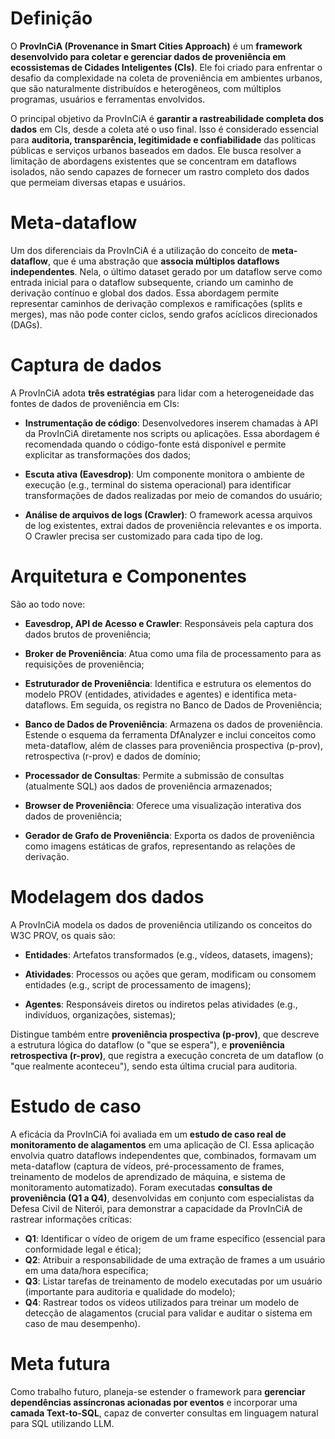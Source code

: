 # Definição

O **ProvInCiA (Provenance in Smart Cities Approach)** é um **framework desenvolvido para coletar e gerenciar dados de proveniência em ecossistemas de Cidades Inteligentes (CIs)**. Ele foi criado para enfrentar o desafio da complexidade na coleta de proveniência em ambientes urbanos, que são naturalmente distribuídos e heterogêneos, com múltiplos programas, usuários e ferramentas envolvidos.

O principal objetivo da ProvInCiA é **garantir a rastreabilidade completa dos dados** em CIs, desde a coleta até o uso final. Isso é considerado essencial para **auditoria, transparência, legitimidade e confiabilidade** das políticas públicas e serviços urbanos baseados em dados. Ele busca resolver a limitação de abordagens existentes que se concentram em dataflows isolados, não sendo capazes de fornecer um rastro completo dos dados que permeiam diversas etapas e usuários.

# Meta-dataflow

Um dos diferenciais da ProvInCiA é a utilização do conceito de **meta-dataflow**, que é uma abstração que **associa múltiplos dataflows independentes**. Nela, o último dataset gerado por um dataflow serve como entrada inicial para o dataflow subsequente, criando um caminho de derivação contínuo e global dos dados. Essa abordagem permite representar caminhos de derivação complexos e ramificações (splits e merges), mas não pode conter ciclos, sendo grafos acíclicos direcionados (DAGs).


# Captura de dados

A ProvInCiA adota **três estratégias** para lidar com a heterogeneidade das fontes de dados de proveniência em CIs:

- **Instrumentação de código**: Desenvolvedores inserem chamadas à API da ProvInCiA diretamente nos scripts ou aplicações. Essa abordagem é recomendada quando o código-fonte está disponível e permite explicitar as transformações dos dados;

- **Escuta ativa (Eavesdrop)**: Um componente monitora o ambiente de execução (e.g., terminal do sistema operacional) para identificar transformações de dados realizadas por meio de comandos do usuário;

- **Análise de arquivos de logs (Crawler)**: O framework acessa arquivos de log existentes, extrai dados de proveniência relevantes e os importa. O Crawler precisa ser customizado para cada tipo de log.

# Arquitetura e Componentes

São ao todo nove:

- **Eavesdrop, API de Acesso e Crawler**: Responsáveis pela captura dos dados brutos de proveniência;

- **Broker de Proveniência**: Atua como uma fila de processamento para as requisições de proveniência;

- **Estruturador de Proveniência**: Identifica e estrutura os elementos do modelo PROV (entidades, atividades e agentes) e identifica meta-dataflows. Em seguida, os registra no Banco de Dados de Proveniência;

- **Banco de Dados de Proveniência**: Armazena os dados de proveniência. Estende o esquema da ferramenta DfAnalyzer e inclui conceitos como meta-dataflow, além de classes para proveniência prospectiva (p-prov), retrospectiva (r-prov) e dados de domínio;

- **Processador de Consultas**: Permite a submissão de consultas (atualmente SQL) aos dados de proveniência armazenados;

- **Browser de Proveniência**: Oferece uma visualização interativa dos dados de proveniência;

- **Gerador de Grafo de Proveniência**: Exporta os dados de proveniência como imagens estáticas de grafos, representando as relações de derivação.

# Modelagem dos dados

A ProvInCiA modela os dados de proveniência utilizando os conceitos do W3C PROV, os quais são: 

- **Entidades**: Artefatos transformados (e.g., vídeos, datasets, imagens);

- **Atividades**: Processos ou ações que geram, modificam ou consomem entidades (e.g., script de processamento de imagens);

- **Agentes**: Responsáveis diretos ou indiretos pelas atividades (e.g., indivíduos, organizações, sistemas);

Distingue também entre **proveniência prospectiva (p-prov)**, que descreve a estrutura lógica do dataflow (o "que se espera"), e **proveniência retrospectiva (r-prov)**, que registra a execução concreta de um dataflow (o "que realmente aconteceu"), sendo esta última crucial para auditoria.

# Estudo de caso

A eficácia da ProvInCiA foi avaliada em um **estudo de caso real de monitoramento de alagamentos** em uma aplicação de CI. Essa aplicação envolvia quatro dataflows independentes que, combinados, formavam um meta-dataflow (captura de vídeos, pré-processamento de frames, treinamento de modelos de aprendizado de máquina, e sistema de monitoramento automatizado). Foram executadas **consultas de proveniência (Q1 a Q4)**, desenvolvidas em conjunto com especialistas da Defesa Civil de Niterói, para demonstrar a capacidade da ProvInCiA de rastrear informações críticas:

- **Q1**: Identificar o vídeo de origem de um frame específico (essencial para conformidade legal e ética);
- **Q2**: Atribuir a responsabilidade de uma extração de frames a um usuário em uma data/hora específica;
- **Q3**: Listar tarefas de treinamento de modelo executadas por um usuário (importante para auditoria e qualidade do modelo);
- **Q4**: Rastrear todos os vídeos utilizados para treinar um modelo de detecção de alagamentos (crucial para validar e auditar o sistema em caso de mau desempenho).

# Meta futura

Como trabalho futuro, planeja-se estender o framework para **gerenciar dependências assíncronas acionadas por eventos** e incorporar uma **camada Text-to-SQL**, capaz de converter consultas em linguagem natural para SQL utilizando LLM.
